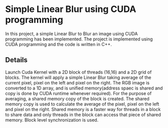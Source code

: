 # Simple Linear Blur using CUDA programming
In this project, a simple Linear Blur to Blur an image using CUDA programming has been implemented. The project is implemented using CUDA programming and the code is written in C++.

## Details
Launch Cuda Kernel with a 2D block of threads (16,16) and a 2D grid of blocks. The kernel will apply a simple Linear Blur taking average of the current pixel, pixel on the left and pixel on the right. The RGB image is converted to a 1D array, and is unified memory(address spaec is shared and copy is done by CUDA runtime whenever required). For the purpose of averaging, a shared memory copy of the block is created. The shared memory copy is used to calculate the average of the pixel, pixel on the left and pixel on the right. Shared memory is a faster way for threads in a block to share data and only threads in the block can access that piece of shared memory. Block level synchronization is used.
